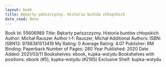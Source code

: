 ```yaml
---
layout: book
title: Bękarty pańszczyzny. Historia buntów chłopskich
date_read: None
---
```


Book Id: 55606989
Title: Bękarty pańszczyzny. Historia buntów chłopskich
Author: Michał Rauszer
Author l-f: Rauszer, Michał
Additional Authors: 
ISBN: 
ISBN13: 9788381513418
My Rating: 0
Average Rating: 4.07
Publisher: RM
Binding: Paperback
Number of Pages: 280
Year Published: 2020
Date Added: 2021/03/11
Bookshelves: ebook, kupka-wstydu
Bookshelves with positions: ebook (#5), kupka-wstydu (#2185)
Exclusive Shelf: kupka-wstydu

